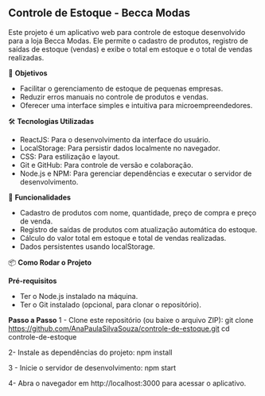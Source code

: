 ## **Controle de Estoque - Becca Modas**
Este projeto é um aplicativo web para controle de estoque desenvolvido para a loja Becca Modas. Ele permite o cadastro de produtos, registro de saídas de estoque (vendas) e exibe o total em estoque e o total de vendas realizadas.

🎯 **Objetivos**
- Facilitar o gerenciamento de estoque de pequenas empresas.
- Reduzir erros manuais no controle de produtos e vendas.
- Oferecer uma interface simples e intuitiva para microempreendedores.


🛠️ **Tecnologias Utilizadas**
- ReactJS: Para o desenvolvimento da interface do usuário.
- LocalStorage: Para persistir dados localmente no navegador.
- CSS: Para estilização e layout.
- Git e GitHub: Para controle de versão e colaboração.
- Node.js e NPM: Para gerenciar dependências e executar o servidor de desenvolvimento.


🚀 **Funcionalidades**
- Cadastro de produtos com nome, quantidade, preço de compra e preço de venda.
- Registro de saídas de produtos com atualização automática do estoque.
- Cálculo do valor total em estoque e total de vendas realizadas.
- Dados persistentes usando localStorage.


📦 **Como Rodar o Projeto**

**Pré-requisitos**
- Ter o Node.js instalado na máquina.
- Ter o Git instalado (opcional, para clonar o repositório).

**Passo a Passo**
1 - Clone este repositório (ou baixe o arquivo ZIP):
git clone https://github.com/AnaPaulaSilvaSouza/controle-de-estoque.git
cd controle-de-estoque

2- Instale as dependências do projeto:
npm install

3 - Inicie o servidor de desenvolvimento:
npm start

4- Abra o navegador em http://localhost:3000 para acessar o aplicativo.




